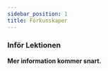 ```yaml
---
sidebar_position: 1
title: Förkunskaper
---
```


### Inför Lektionen

**Mer information kommer snart.**